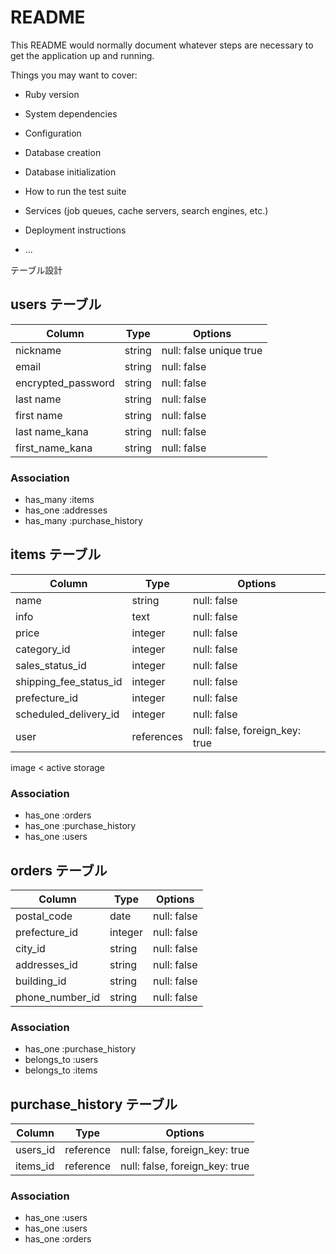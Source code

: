 # README

This README would normally document whatever steps are necessary to get the
application up and running.

Things you may want to cover:

* Ruby version

* System dependencies

* Configuration

* Database creation

* Database initialization

* How to run the test suite

* Services (job queues, cache servers, search engines, etc.)

* Deployment instructions

* ...


 テーブル設計

## users テーブル

| Column               | Type   | Options                |
| ------------------   | ------ | ---------------------- |
| nickname             | string | null: false unique true|
| email                | string | null: false            |
| encrypted_password   | string | null: false            |
| last name            | string | null: false            |
| first name           | string | null: false            |
| last name_kana       | string | null: false            |
| first_name_kana      | string | null: false            |

### Association

- has_many :items
- has_one  :addresses
- has_many :purchase_history

## items テーブル

| Column                 | Type       | Options                        |
| ---------------------- | ---------- | ------------------------------ |
| name                   | string     | null: false                    |
| info                   | text       | null: false                    |
| price                  | integer    | null: false                    |
| category_id            | integer    | null: false                    |Active Hash
| sales_status_id        | integer    | null: false                    |Active Hash
| shipping_fee_status_id | integer    | null: false                    |Active Hash
| prefecture_id          | integer    | null: false                    |Active Hash
| scheduled_delivery_id  | integer    | null: false                    |Active Hash
| user                   | references | null: false, foreign_key: true |
 image < active storage

### Association

- has_one    :orders
- has_one    :purchase_history
- has_one    :users

## orders テーブル

| Column          | Type       | Options                        |
| --------------- | ---------- | ------------------------------ |
| postal_code     | date       | null: false                    |
| prefecture_id   | integer    | null: false                    |Active Hash
| city_id         | string     | null: false                    |Active Hash
| addresses_id    | string     | null: false                    |Active Hash
| building_id     | string     | null: false                    |Active Hash
| phone_number_id | string     | null: false                    |Active Hash

### Association

- has_one    :purchase_history
- belongs_to :users
- belongs_to :items


## purchase_history テーブル

| Column        | Type       | Options                        |
| ------------- | ---------- | ------------------------------ |
| users_id      | reference  | null: false, foreign_key: true |
| items_id      | reference  | null: false, foreign_key: true | 

### Association

- has_one :users
- has_one :users
- has_one :orders



